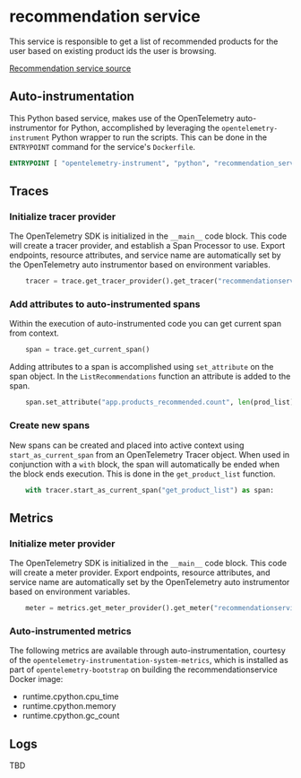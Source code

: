 # recommendation service

This service is responsible to get a list of recommended products for the user
based on existing product ids the user is browsing.

[Recommendation service source](../../src/recommendationservice/)

## Auto-instrumentation

This Python based service, makes use of the OpenTelemetry auto-instrumentor
for Python, accomplished by leveraging the `opentelemetry-instrument` Python
wrapper to run the scripts. This can be done in the `ENTRYPOINT` command for the
service's `Dockerfile`.

```dockerfile
ENTRYPOINT [ "opentelemetry-instrument", "python", "recommendation_server.py" ]
```

## Traces

### Initialize tracer provider

The OpenTelemetry SDK is initialized in the `__main__` code block. This code
will create a tracer provider, and establish a Span Processor to use. Export
endpoints, resource attributes, and service name are automatically set by the
OpenTelemetry auto instrumentor based on environment variables.

```python
    tracer = trace.get_tracer_provider().get_tracer("recommendationservice")
```

### Add attributes to auto-instrumented spans

Within the execution of auto-instrumented code you can get current span from
context.

```python
    span = trace.get_current_span()
```

Adding attributes to a span is accomplished using `set_attribute` on the span
object. In the `ListRecommendations` function an attribute is added to the span.

```python
    span.set_attribute("app.products_recommended.count", len(prod_list))
```

### Create new spans

New spans can be created and placed into active context using
`start_as_current_span` from an OpenTelemetry Tracer object. When used in
conjunction with a `with` block, the span will automatically be ended when the
block ends execution. This is done in the `get_product_list` function.

```python
    with tracer.start_as_current_span("get_product_list") as span:
```

## Metrics

### Initialize meter provider

The OpenTelemetry SDK is initialized in the `__main__` code block. This code
will create a meter provider. Export
endpoints, resource attributes, and service name are automatically set by the
OpenTelemetry auto instrumentor based on environment variables.

```python
    meter = metrics.get_meter_provider().get_meter("recommendationservice")
```

### Auto-instrumented metrics

The following metrics are available through auto-instrumentation, courtesy of
the `opentelemetry-instrumentation-system-metrics`, which is installed as part
of `opentelemetry-bootstrap` on building the recommendationservice Docker image:

* runtime.cpython.cpu_time
* runtime.cpython.memory
* runtime.cpython.gc_count


## Logs

TBD
